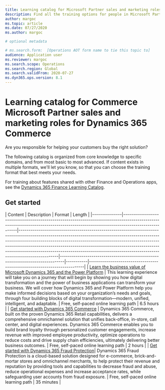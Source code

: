 ```yaml
---
title: Learning catalog for Microsoft Partner sales and marketing roles for Dynamics 365 Commerce
description: Find all the training options for people in Microsoft Partner sales and marketing roles who work with Dynamics 365 Commerce.
author: margoc
ms.topic: article
ms.date: 07/27/2020
ms.author: margoc

# optional metadata

# ms.search.form:  [Operations AOT form name to tie this topic to]
audience: Application user
ms.reviewer: margoc
ms.search.scope: Operations
ms.search.region: Global
ms.search.validFrom: 2020-07-27
ms.dyn365.ops.version: 8.1
---
```


# Learning catalog for Commerce Microsoft Partner sales and marketing roles for Dynamics 365 Commerce

Are you responsible for helping your customers buy the right solution?

The following catalog is organized from core knowledge to specific domains, and from most basic to most advanced. If content exists in multiple formats, we'll let you know, so that you can choose the training format that best meets your needs.

For training about features shared with other Finance and Operations apps, see the [Dynamics 365 Finance Learning Catalog](../../finance/get-started/learning-catalog-partner-sales.md).

## Get started<a name="get-started"></a>

| Content  | Description  | Format  | Length    |
|---------------|------------------------------------------------------------------------------------------------------------------------------------------------------------------------------------|--------------------------------------------------------------------------------------------------------------------------------------------------------------------------------------------------------------------------------------------------------------------------------------------------------------------------------------------------------------------------------------------------------------------------|--------------------------------------------------------------------------------|-----------|---------------------------------------------------------------------------|
| [Learn the business value of Microsoft Dynamics 365 and the Power Platform](https://docs.microsoft.com/learn/paths/learn-business-value-of-dynamics-365-and-power-platform/)   | This learning experience will take you on a journey that will begin by   showing you how digital transformation and the power of business applications   can transform your business. We will cover how Dynamics 365 and Power   Platform help you make informed decisions based on your organization’s needs   and goals, through four building blocks of digital transformation—modern,   unified, intelligent, and adaptable. | Free, self-paced online learning path | 6.5 hours |
| [Get started with Dynamics 365 Commerce](https://docs.microsoft.com/learn/paths/get-started-dynamics-365-commerce/) | Dynamics 365 Commerce, built on the proven Dynamics 365 Retail   capabilities, delivers a comprehensive omnichannel solution that unifies   back-office, in-store, call center, and digital experiences. Dynamics 365   Commerce enables you to build brand loyalty through personalized customer   engagements, increase revenue with improved employee productivity, optimize   operations to reduce costs and drive supply chain efficiencies, ultimately   delivering better business outcomes. | Free, self-paced online learning path | 2 hours   |
| [Get started with Dynamics 365 Fraud Protection](https://docs.microsoft.com/learn/modules/get-started-fraud-protection/)| Dynamics 365 Fraud Protection is a cloud-based solution designed for e-commerce, brick-and-mortar stores and omnichannel merchants, to help protect their revenue and reputation by providing tools and capabilities to decrease fraud and abuse, reduce operational expenses and increase acceptance rates, while safeguarding user accounts from fraud exposure. | Free, self-paced online learning path | 35 minutes |

